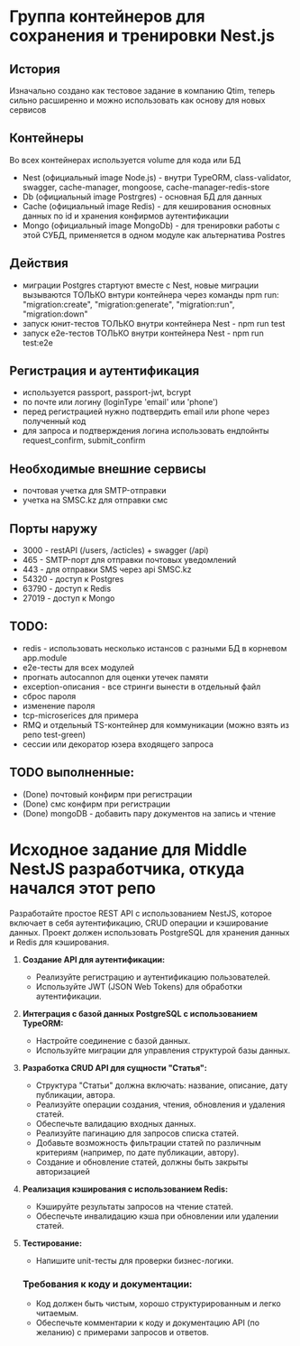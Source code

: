 # Группа контейнеров для сохранения и тренировки Nest.js

## История
Изначально создано как тестовое задание в компанию Qtim, теперь сильно расширенно и можно использовать как основу для новых сервисов

## Контейнеры
Во всех контейнерах используется volume для кода или БД
- Nest (официальный image Node.js) - внутри TypeORM, class-validator, swagger, cache-manager, mongoose, cache-manager-redis-store
- Db (официальный image Postrgres) - основная БД для данных
- Cache (официальный image Redis) - для кеширования основных данных по id и хранения конфирмов аутентификации
- Mongo (официальный image MongoDb) - для тренировки работы с этой СУБД, применяется в одном модуле как альтернатива Postres

## Действия
- миграции Postgres стартуют вместе с Nest, новые миграции вызываются ТОЛЬКО внтури контейнера через команды npm run: "migration:create", "migration:generate", "migration:run", "migration:down"
- запуск юнит-тестов ТОЛЬКО внутри контейнера Nest - npm run test
- запуск e2e-тестов ТОЛЬКО внутри контейнера Nest - npm run test:e2e

## Регистрация и аутентификация
- используется passport, passport-jwt, bcrypt
- по почте или логину (loginType 'email' или 'phone')
- перед регистрацией нужно подтвердить email или phone через полученный код
- для запроса и подтверждения логина использовать ендпойнты request_confirm, submit_confirm

## Необходимые внешние сервисы
- почтовая учетка для SMTP-отправки
- учетка на SMSC.kz для отправки смс

## Порты наружу
- 3000 - restAPI (/users, /acticles) + swagger (/api)
- 465 - SMTP-порт для отправки почтовых уведомлений
- 443 - для отправки SMS через api SMSC.kz
- 54320 - доступ к Postgres
- 63790 - доступ к Redis
- 27019 - доступ к Mongo

## TODO:
- redis - использовать несколько истансов с разными БД в корневом app.module
- e2e-тесты для всех модулей
- прогнать autocannon для оценки утечек памяти
- exception-описания - все стринги вынести в отдельный файл 
- сброс пароля
- изменение пароля
- tcp-microserices для примера
- RMQ и отдельный TS-контейнер для коммуникации (можно взять из репо test-green)
- сессии или декоратор юзера входящего запроса

## TODO выполненные:
- (Done) почтовый конфирм при регистрации
- (Done) смс конфирм при регистрации
- (Done) mongoDB - добавить пару документов на запись и чтение


# Исходное задание для Middle NestJS разработчика, откуда начался этот репо

Разработайте простое REST API с использованием NestJS, которое включает в себя аутентификацию, CRUD операции и кэширование данных. Проект должен использовать PostgreSQL для хранения данных и Redis для кэширования.

1. **Создание API для аутентификации:**
    - Реализуйте регистрацию и аутентификацию пользователей.
    - Используйте JWT (JSON Web Tokens) для обработки аутентификации.
2. **Интеграция с базой данных PostgreSQL с использованием TypeORM:**
    - Настройте соединение с базой данных.
    - Используйте миграции для управления структурой базы данных.
3. **Разработка CRUD API для сущности "Статья":**
    - Структура "Статьи" должна включать: название, описание, дату публикации, автора.
    - Реализуйте операции создания, чтения, обновления и удаления статей.
    - Обеспечьте валидацию входных данных.
    - Реализуйте пагинацию для запросов списка статей.
    - Добавьте возможность фильтрации статей по различным критериям (например, по дате публикации, автору).
    - Создание и обновление статей, должны быть закрыты авторизацией
4. **Реализация кэширования с использованием Redis:**
    - Кэшируйте результаты запросов на чтение статей.
    - Обеспечьте инвалидацию кэша при обновлении или удалении статей.
5. **Тестирование:**
    - Напишите unit-тесты для проверки бизнес-логики.
    
    ### Требования к коду и документации:
    
    - Код должен быть чистым, хорошо структурированным и легко читаемым.
    - Обеспечьте комментарии к коду и документацию API (по желанию) с примерами запросов и ответов.
